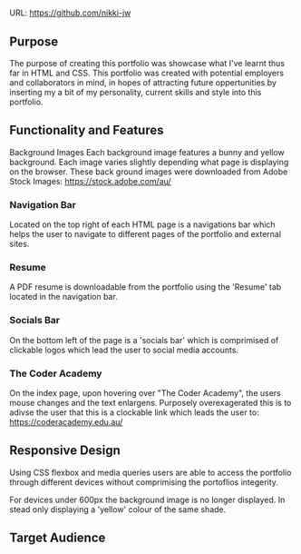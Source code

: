# 

URL: https://github.com/nikki-jw

## Purpose

The purpose of creating this portfolio was showcase what I've learnt thus far in HTML and CSS.
This portfolio was created with potential employers and collaborators in mind, in hopes of attracting future oppertunities 
by inserting my a bit of my personality, current skills and style into this portfolio.

## Functionality and Features

Background Images
Each background image features a bunny and yellow background. Each image varies slightly depending what page is displaying on the browser.
These back ground images were downloaded from Adobe Stock Images: https://stock.adobe.com/au/

### Navigation Bar
Located on the top right of each HTML page is a navigations bar which helps the user to navigate to different pages of the portfolio and external sites.

### Resume
A PDF resume is downloadable from the portfolio using the 'Resume' tab located in the navigation bar.

### Socials Bar
On the bottom left of the page is a 'socials bar' which is comprimised of clickable logos which lead the user to social media accounts.

### The Coder Academy
On the index page, upon hovering over "The Coder Academy", the users mouse changes and the text enlargens. Purposely overexagerated this is to adivse the user that this is a clockable link which leads the user to: https://coderacademy.edu.au/

## Responsive Design
Using CSS flexbox and media queries users are able to access the portfolio through different devices without comprimising the portoflios integerity.

For devices under 600px the background image is no longer displayed. In stead only displaying a 'yellow' colour of the same shade.

## Target Audience






